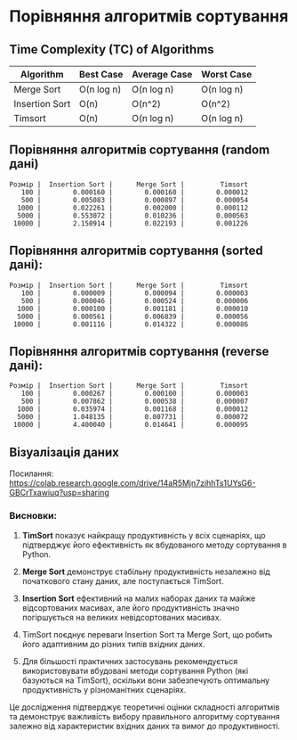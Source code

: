 
# Порівняння алгоритмів сортування

## Time Complexity (TC) of Algorithms

| Algorithm       | Best Case     | Average Case  | Worst Case    |
| --------------- | ------------- | ------------- | ------------- |
| Merge Sort      | O(n log n)    | O(n log n)    | O(n log n)    |
| Insertion Sort  | O(n)          | O(n^2)        | O(n^2)        |
| Timsort         | O(n)          | O(n log n)    | O(n log n)    |


## Порівняння алгоритмів сортування (random дані)

    Розмір |  Insertion Sort |      Merge Sort |         Timsort
       100 |        0.000160 |        0.000160 |        0.000012
       500 |        0.005083 |        0.000897 |        0.000054
      1000 |        0.022261 |        0.002000 |        0.000112
      5000 |        0.553072 |        0.010236 |        0.000563
     10000 |        2.150914 |        0.022193 |        0.001226

## Порівняння алгоритмів сортування (sorted дані):

    Розмір |  Insertion Sort |      Merge Sort |         Timsort
       100 |        0.000009 |        0.000094 |        0.000003
       500 |        0.000046 |        0.000524 |        0.000006
      1000 |        0.000100 |        0.001181 |        0.000010
      5000 |        0.000561 |        0.006839 |        0.000056
     10000 |        0.001116 |        0.014322 |        0.000086

## Порівняння алгоритмів сортування (reverse дані):

    Розмір |  Insertion Sort |      Merge Sort |         Timsort
       100 |        0.000267 |        0.000100 |        0.000003
       500 |        0.007862 |        0.000538 |        0.000007
      1000 |        0.035974 |        0.001168 |        0.000012
      5000 |        1.048135 |        0.007731 |        0.000072
     10000 |        4.400040 |        0.014641 |        0.000095

## Візуалізація даних
Посилання: https://colab.research.google.com/drive/14aR5Mjn7zihhTs1UYsG6-GBCrTxawiuq?usp=sharing


### Висновки:

1. **TimSort** показує найкращу продуктивність у всіх сценаріях, що підтверджує його ефективність як вбудованого методу сортування в Python.

2. **Merge Sort** демонструє стабільну продуктивність незалежно від початкового стану даних, але поступається TimSort.

3. **Insertion Sort** ефективний на малих наборах даних та майже відсортованих масивах, але його продуктивність значно погіршується на великих невідсортованих масивах.

4. TimSort поєднує переваги Insertion Sort та Merge Sort, що робить його адаптивним до різних типів вхідних даних.

5. Для більшості практичних застосувань рекомендується використовувати вбудовані методи сортування Python (які базуються на TimSort), оскільки вони забезпечують оптимальну продуктивність у різноманітних сценаріях.

Це дослідження підтверджує теоретичні оцінки складності алгоритмів та демонструє важливість вибору правильного алгоритму сортування залежно від характеристик вхідних даних та вимог до продуктивності.


